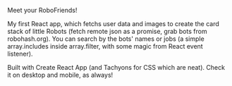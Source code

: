 Meet your RoboFriends!

My first React app, which fetchs user data and images to create the card stack of little Robots (fetch remote json as a promise, grab bots from robohash.org).
You can search by the bots' names or jobs (a simple array.includes inside array.filter, with some magic from React event listener).

Built with Create React App (and Tachyons for CSS which are neat).
Check it on desktop and mobile, as always!
